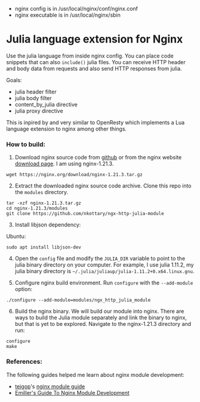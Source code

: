 - nginx config is in /usr/local/nginx/conf/nginx.conf
- nginx executable is in /usr/local/nginx/sbin

# Julia language extension for Nginx

Use the julia language from inside nginx config. You can place code snippets that can also `include()` julia files. You can receive HTTP header and body data from requests and also send HTTP responses from julia.

Goals:
- julia header filter
- julia body filter
- content_by_julia directive
- julia proxy directive

This is inpired by and very similar to OpenResty which implements a Lua language extension to nginx among other things.

### How to build:

1. Download nginx source code from [github](https://github.com/nginx/nginx) or from the nginx website [download page](https://nginx.org/en/download.html). I am using nginx-1.21.3.
  ```
  wget https://nginx.org/download/nginx-1.21.3.tar.gz
  ```

2. Extract the downloaded nginx source code archive. Clone this repo into the `modules` directory.
  ```
  tar -xzf nginx-1.21.3.tar.gz
  cd nginx-1.21.3/modules
  git clone https://github.com/nkottary/ngx-http-julia-module
  ```

3. Install libjson dependency:

Ubuntu:
```
sudo apt install libjson-dev
```

4. Open the `config` file and modify the `JULIA_DIR` variable to point to the julia binary directory on your computer. For example, I use julia 1.11.2, my julia binary directory is `~/.julia/juliaup/julia-1.11.2+0.x64.linux.gnu`.

5. Configure nginx build environment. Run `configure` with the `--add-module` option:

```
./configure --add-module=modules/ngx_http_julia_module
```

6. Build the nginx binary. We will build our module into nginx. There are ways to build the Julia module separately and link the binary to nginx, but that is yet to be explored. Navigate to the nginx-1.21.3 directory and run:
  ```
  configure
  make
  ```

### References:
The following guides helped me learn about nginx module development:
- [tejgop](https://github.com/tejgop)'s [nginx module guide](https://tejgop.github.io/nginx-module-guide)
- [Emiller's Guide To Nginx Module Development](https://www.evanmiller.org/nginx-modules-guide.html)
